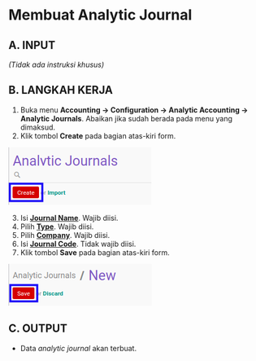 # Membuat Analytic Journal

## A. INPUT

*(Tidak ada instruksi khusus)*

## B. LANGKAH KERJA

1. Buka menu **Accounting -> Configuration -> Analytic Accounting -> Analytic Journals**. Abaikan jika sudah berada pada menu yang dimaksud.
2. Klik tombol **Create** pada bagian atas-kiri form.

![](../../../img/analytic-journal/tombol-create.png)

3. Isi **[Journal Name](./penjelasan.md#field-journal-name)**. Wajib diisi.
4. Pilih **[Type](./penjelasan.md#field-type)**. Wajib diisi.
5. Pilih **[Company](./penjelasan.md#field-company)**. Wajib diisi.
6. Isi **[Journal Code](./penjelasan.md#field-journal-code)**. Tidak wajib diisi.
7. Klik tombol **Save** pada bagian atas-kiri form.

![](../../../img/analytic-journal/tombol-save-new.png)

## C. OUTPUT

* Data *analytic journal* akan terbuat.
